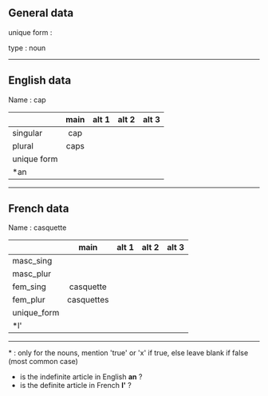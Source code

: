 ## General data

unique form :

type : noun

---

## English data

Name : cap

|             | main | alt 1 | alt 2 | alt 3 |
| :---------- | :--: | :---: | :---: | ----- |
| singular    | cap  |       |       |       |
| plural      | caps |       |       |       |
| unique form |      |       |       |       |
| \*an        |      |       |       |       |

---

## French data

Name : casquette

|             |    main    | alt 1 | alt 2 | alt 3 |
| :---------- | :--------: | :---: | :---: | :---: |
| masc_sing   |            |       |       |       |
| masc_plur   |            |       |       |       |
| fem_sing    | casquette  |       |       |       |
| fem_plur    | casquettes |       |       |       |
| unique_form |            |       |       |       |
| \*l'        |            |       |       |       |

---

\* : only for the nouns, mention 'true' or 'x' if true, else leave blank if false (most common case)

- is the indefinite article in English **an** ?
- is the definite article in French **l'** ?

